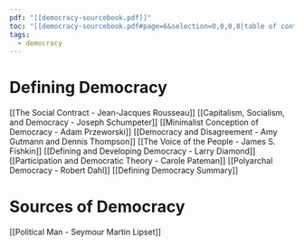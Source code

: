 ```yaml
---
pdf: "[[democracy-sourcebook.pdf]]"
toc: "[[democracy-sourcebook.pdf#page=6&selection=0,0,0,8|table of contents]]"
tags:
  - democracy
---
```

# Defining Democracy
[[The Social Contract - Jean-Jacques Rousseau]]
[[Capitalism, Socialism, and  Democracy - Joseph Schumpeter]]
[[Minimalist Conception of Democracy - Adam Przeworski]]
[[Democracy and Disagreement - Amy Gutmann and Dennis Thompson]]
[[The Voice of the People - James S. Fishkin]]
[[Defining and Developing Democracy - Larry Diamond]]
[[Participation and Democratic Theory - Carole Pateman]]
[[Polyarchal Democracy - Robert Dahl]]
[[Defining Democracy Summary]]
# Sources of Democracy
[[Political Man - Seymour Martin Lipset]]